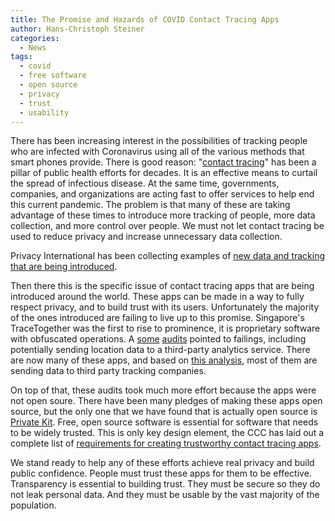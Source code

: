 ```yaml
---
title: The Promise and Hazards of COVID Contact Tracing Apps
author: Hans-Christoph Steiner
categories:
  - News
tags:
  - covid
  - free software
  - open source
  - privacy
  - trust
  - usability
---
```


There has been increasing interest in the possibilities of tracking
people who are infected with Coronavirus using all of the various
methods that smart phones provide.  There is good reason: "[contact
tracing](https://en.wikipedia.org/wiki/Contact_tracing)" has been a
pillar of public health efforts for decades.  It is an effective means
to curtail the spread of infectious disease.  At the same time,
governments, companies, and organizations are acting fast to offer
services to help end this current pandemic.  The problem is that many
of these are taking advantage of these times to introduce more
tracking of people, more data collection, and more control over
people.  We must not let contact tracing be used to reduce privacy
and increase unnecessary data collection.

Privacy International has been collecting examples of
[new data and tracking that are being introduced](https://privacyinternational.org/examples/tracking-global-response-covid-19).

Then there this is the specific issue of contact tracing apps that are
being introduced around the world.  These apps can be made in a way to
fully respect privacy, and to build trust with its users.  Unfortunately the majority of the ones introduced are failing to live up to this promise.  Singapore's TraceTogether was the first to rise to prominence, it is proprietary software with obfuscated operations.  A [some](https://medium.com/@zerotypic/reversing-tracetogether-initial-analysis-edc940e86aa8) [audits](https://splira.com/2020-03-28/) pointed to failings, including potentially sending location data to a third-party analytics service.  There are now many of these apps, and based on [this analysis](https://forensic.defensive-lab.agency/covid/), most of them are sending data to third party tracking companies.

On top of that, these audits took much more effort because the apps
were not open soure.  There have been many pledges of making these
apps open source, but the only one that we have found that is actually
open source is [Private Kit](https://privatekit.mit.edu/).  Free, open
source software is essential for software that needs to be widely
trusted.  This is only key design element, the CCC has laid out a
complete list of [requirements for creating trustworthy contact
tracing apps](https://www.ccc.de/en/updates/2020/contact-tracing-requirements).

We stand ready to help any of these efforts achieve real privacy and
build public confidence.  People must trust these apps for them to be
effective.  Transparency is essential to building trust.  They must be
secure so they do not leak personal data.  And they must be usable by
the vast majority of the population.
